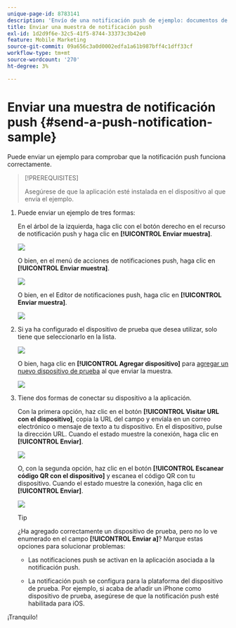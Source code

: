 ```yaml
---
unique-page-id: 8783141
description: 'Envío de una notificación push de ejemplo: documentos de Marketo, documentación del producto'
title: Enviar una muestra de notificación push
exl-id: 1d2d9f6e-32c5-41f5-8744-33373c3b42e0
feature: Mobile Marketing
source-git-commit: 09a656c3a0d0002edfa1a61b987bff4c1dff33cf
workflow-type: tm+mt
source-wordcount: '270'
ht-degree: 3%

---
```


# Enviar una muestra de notificación push {#send-a-push-notification-sample}

Puede enviar un ejemplo para comprobar que la notificación push funciona correctamente.

>[!PREREQUISITES]
>
>Asegúrese de que la aplicación esté instalada en el dispositivo al que envía el ejemplo.

1. Puede enviar un ejemplo de tres formas:

   En el árbol de la izquierda, haga clic con el botón derecho en el recurso de notificación push y haga clic en **[!UICONTROL Enviar muestra]**.

   ![](assets/image2015-7-13-11-3a26-3a15.png)

   O bien, en el menú de acciones de notificaciones push, haga clic en **[!UICONTROL Enviar muestra]**.

   ![](assets/image2015-7-13-11-3a28-3a37.png)

   O bien, en el Editor de notificaciones push, haga clic en **[!UICONTROL Enviar muestra]**.

   ![](assets/image2015-7-20-13-3a29-3a3.png)

1. Si ya ha configurado el dispositivo de prueba que desea utilizar, solo tiene que seleccionarlo en la lista.

   ![](assets/image2015-7-29-8-3a25-3a17.png)

   O bien, haga clic en **[!UICONTROL Agregar dispositivo]** para [agregar un nuevo dispositivo de prueba](/help/marketo/product-docs/mobile-marketing/push-notifications/adding-a-new-test-device.md) al que enviar la muestra.

   ![](assets/image2015-7-13-11-3a34-3a21.png)

1. Tiene dos formas de conectar su dispositivo a la aplicación.

   Con la primera opción, haz clic en el botón **[!UICONTROL Visitar URL con el dispositivo]**, copia la URL del campo y envíala en un correo electrónico o mensaje de texto a tu dispositivo. En el dispositivo, pulse la dirección URL. Cuando el estado muestre la conexión, haga clic en **[!UICONTROL Enviar]**.

   ![](assets/image2015-7-29-8-3a29-3a18.png)

   O, con la segunda opción, haz clic en el botón **[!UICONTROL Escanear código QR con el dispositivo]** y escanea el código QR con tu dispositivo. Cuando el estado muestre la conexión, haga clic en **[!UICONTROL Enviar]**.

   ![](assets/image2015-7-29-8-3a31-3a20.png)

   >[!TIP]
   >
   >¿Ha agregado correctamente un dispositivo de prueba, pero no lo ve enumerado en el campo **[!UICONTROL Enviar a]**? Marque estas opciones para solucionar problemas:
   >
   >* Las notificaciones push se activan en la aplicación asociada a la notificación push.
   >
   >* La notificación push se configura para la plataforma del dispositivo de prueba. Por ejemplo, si acaba de añadir un iPhone como dispositivo de prueba, asegúrese de que la notificación push esté habilitada para iOS.

¡Tranquilo!
